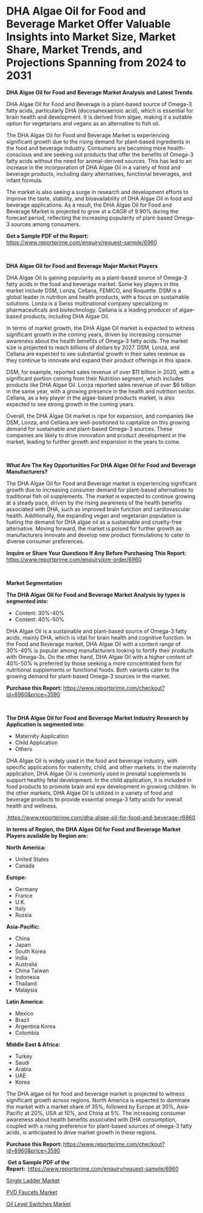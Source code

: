 <p><h1>DHA Algae Oil for Food and Beverage Market Offer Valuable Insights into Market Size, Market Share, Market Trends, and Projections Spanning from 2024 to 2031</h1></p><p><strong>DHA Algae Oil for Food and Beverage Market Analysis and Latest Trends</strong></p>
<p><p>DHA Algae Oil for Food and Beverage is a plant-based source of Omega-3 fatty acids, particularly DHA (docosahexaenoic acid), which is essential for brain health and development. It is derived from algae, making it a suitable option for vegetarians and vegans as an alternative to fish oil.</p><p>The DHA Algae Oil for Food and Beverage Market is experiencing significant growth due to the rising demand for plant-based ingredients in the food and beverage industry. Consumers are becoming more health-conscious and are seeking out products that offer the benefits of Omega-3 fatty acids without the need for animal-derived sources. This has led to an increase in the incorporation of DHA Algae Oil in a variety of food and beverage products, including dairy alternatives, functional beverages, and infant formula.</p><p>The market is also seeing a surge in research and development efforts to improve the taste, stability, and bioavailability of DHA Algae Oil in food and beverage applications. As a result, the DHA Algae Oil for Food and Beverage Market is projected to grow at a CAGR of 9.90% during the forecast period, reflecting the increasing popularity of plant-based Omega-3 sources among consumers.</p></p>
<p><strong>Get a Sample PDF of the Report:&nbsp;</strong> <a href="https://www.reportprime.com/enquiry/request-sample/6960">https://www.reportprime.com/enquiry/request-sample/6960</a></p>
<p>&nbsp;</p>
<p><strong>DHA Algae Oil for Food and Beverage Major Market Players</strong></p>
<p><p>DHA Algae Oil is gaining popularity as a plant-based source of Omega-3 fatty acids in the food and beverage market. Some key players in this market include DSM, Lonza, Cellana, FEMICO, and Roquette. DSM is a global leader in nutrition and health products, with a focus on sustainable solutions. Lonza is a Swiss multinational company specializing in pharmaceuticals and biotechnology. Cellana is a leading producer of algae-based products, including DHA Algae Oil.</p><p>In terms of market growth, the DHA Algae Oil market is expected to witness significant growth in the coming years, driven by increasing consumer awareness about the health benefits of Omega-3 fatty acids. The market size is projected to reach billions of dollars by 2027. DSM, Lonza, and Cellana are expected to see substantial growth in their sales revenue as they continue to innovate and expand their product offerings in this space.</p><p>DSM, for example, reported sales revenue of over $11 billion in 2020, with a significant portion coming from their Nutrition segment, which includes products like DHA Algae Oil. Lonza reported sales revenue of over $6 billion in the same year, with a growing presence in the health and nutrition sector. Cellana, as a key player in the algae-based products market, is also expected to see strong growth in the coming years.</p><p>Overall, the DHA Algae Oil market is ripe for expansion, and companies like DSM, Lonza, and Cellana are well-positioned to capitalize on this growing demand for sustainable and plant-based Omega-3 sources. These companies are likely to drive innovation and product development in the market, leading to further growth and expansion in the years to come.</p></p>
<p>&nbsp;</p>
<p><strong>What Are The Key Opportunities For DHA Algae Oil for Food and Beverage Manufacturers?</strong></p>
<p><p>The DHA Algae Oil for Food and Beverage market is experiencing significant growth due to increasing consumer demand for plant-based alternatives to traditional fish oil supplements. The market is expected to continue growing at a steady pace, driven by the rising awareness of the health benefits associated with DHA, such as improved brain function and cardiovascular health. Additionally, the expanding vegan and vegetarian population is fueling the demand for DHA algae oil as a sustainable and cruelty-free alternative. Moving forward, the market is poised for further growth as manufacturers innovate and develop new product formulations to cater to diverse consumer preferences.</p></p>
<p><strong>Inquire or Share Your Questions If Any Before Purchasing This Report:</strong> <a href="https://www.reportprime.com/enquiry/pre-order/6960">https://www.reportprime.com/enquiry/pre-order/6960</a></p>
<p>&nbsp;</p>
<p><strong>Market Segmentation</strong></p>
<p><strong>The DHA Algae Oil for Food and Beverage Market Analysis by types is segmented into:</strong></p>
<p><ul><li>Content: 30%-40%</li><li>Content: 40%-50%</li></ul></p>
<p><p>DHA Algae Oil is a sustainable and plant-based source of Omega-3 fatty acids, mainly DHA, which is vital for brain health and cognitive function. In the Food and Beverage market, DHA Algae Oil with a content range of 30%-40% is popular among manufacturers looking to fortify their products with Omega-3s. On the other hand, DHA Algae Oil with a higher content of 40%-50% is preferred by those seeking a more concentrated form for nutritional supplements or functional foods. Both variants cater to the growing demand for plant-based Omega-3 sources in the market.</p></p>
<p><strong>Purchase this Report:&nbsp;</strong><a href="https://www.reportprime.com/checkout?id=6960&price=3590">https://www.reportprime.com/checkout?id=6960&price=3590</a></p>
<p>&nbsp;</p>
<p><strong>The DHA Algae Oil for Food and Beverage Market Industry Research by Application is segmented into:</strong></p>
<p><ul><li>Maternity Application</li><li>Child Application</li><li>Others</li></ul></p>
<p><p>DHA Algae Oil is widely used in the food and beverage industry, with specific applications for maternity, child, and other markets. In the maternity application, DHA Algae Oil is commonly used in prenatal supplements to support healthy fetal development. In the child application, it is included in food products to promote brain and eye development in growing children. In the other markets, DHA Algae Oil is utilized in a variety of food and beverage products to provide essential omega-3 fatty acids for overall health and wellness.</p></p>
<p><a href="https://www.reportprime.com/dha-algae-oil-for-food-and-beverage-r6960">&nbsp;https://www.reportprime.com/dha-algae-oil-for-food-and-beverage-r6960</a></p>
<p><strong>In terms of Region, the DHA Algae Oil for Food and Beverage Market Players available by Region are:</strong></p>
<p>
    <p> <strong> North America: </strong>
        <ul>
            <li>United States</li>
            <li>Canada</li>
        </ul>
        </p> 
    <p> <strong> Europe: </strong>
        <ul>
            <li>Germany</li>
            <li>France</li>
            <li>U.K.</li>
            <li>Italy</li>
            <li>Russia</li>
        </ul>
        </p> 
    <p> <strong> Asia-Pacific: </strong>
        <ul>
            <li>China</li>
            <li>Japan</li>
            <li>South Korea</li>
            <li>India</li>
            <li>Australia</li>
            <li>China Taiwan</li>
            <li>Indonesia</li>
            <li>Thailand</li>
            <li>Malaysia</li>
        </ul>
        </p> 
    <p> <strong> Latin America: </strong>
        <ul>
            <li>Mexico</li>
            <li>Brazil</li>
            <li>Argentina Korea</li>
            <li>Colombia</li>
        </ul>
        </p> 
    <p> <strong> Middle East & Africa: </strong>
        <ul>
            <li>Turkey</li>
            <li>Saudi</li>
            <li>Arabia</li>
            <li>UAE</li>
            <li>Korea</li>
        </ul>
    </p>
    </p>
<p><p>The DHA algae oil for food and beverage market is projected to witness significant growth across regions. North America is expected to dominate the market with a market share of 35%, followed by Europe at 30%, Asia-Pacific at 20%, USA at 10%, and China at 5%. The increasing consumer awareness about health benefits associated with DHA consumption, coupled with a rising preference for plant-based sources of omega-3 fatty acids, is anticipated to drive market growth in these regions.</p></p>
<p><strong>Purchase this Report: </strong><a href="https://www.reportprime.com/checkout?id=6960&price=3590">https://www.reportprime.com/checkout?id=6960&price=3590</a></p>
<p>&nbsp;<strong>Get a Sample PDF of the Report:&nbsp;&nbsp;</strong><a href="https://www.reportprime.com/enquiry/request-sample/6960">https://www.reportprime.com/enquiry/request-sample/6960</a></p>
<p><strong></strong></p>
<p><p><a href="https://www.linkedin.com/pulse/single-ladder-market-comprehensive-assessment-type-application-mhn7e?trackingId=nGE3ic%2BgF3aH9GH71mUyWw%3D%3D">Single Ladder Market</a></p><p><a href="https://www.linkedin.com/pulse/pvd-faucets-market-competitive-analysis-trends-forecast-2031-zs36e?trackingId=C2ozc90dLx6PivWzh8hLZA%3D%3D">PVD Faucets Market</a></p><p><a href="https://www.linkedin.com/pulse/oil-level-switches-market-size-outlook-forecast-2024-2031-y0yqe?trackingId=p4lsZWOcuBg8sBR%2BomrDjg%3D%3D">Oil Level Switches Market</a></p></p>